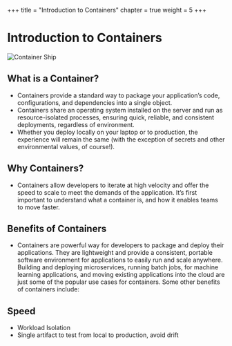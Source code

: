 +++
title = "Introduction to Containers"
chapter = true
weight = 5
+++

# Introduction to Containers



![Container Ship](/images/ecs-spot-capacity-providers/containership.jpg)

What is a Container?
---

* Containers provide a standard way to package your application’s code, configurations, and dependencies into a single object.
* Containers share an operating system installed on the server and run as resource-isolated processes, ensuring quick, reliable, and consistent deployments, regardless of environment.
* Whether you deploy locally on your laptop or to production, the experience will remain the same (with the exception of secrets and other environmental values, of course!).

Why Containers?
---
- Containers allow developers to iterate at high velocity and offer the speed to scale to meet the demands of the application. It’s first important to understand what a container is, and how it enables teams to move faster.

Benefits of Containers
---

- Containers are powerful way for developers to package and deploy their applications. They are lightweight and provide a consistent, portable software environment for applications to easily run and scale anywhere. Building and deploying microservices, running batch jobs, for machine learning applications, and moving existing applications into the cloud are just some of the popular use cases for containers. Some other benefits of containers include:

Speed
---
- Workload Isolation
- Single artifact to test from local to production, avoid drift